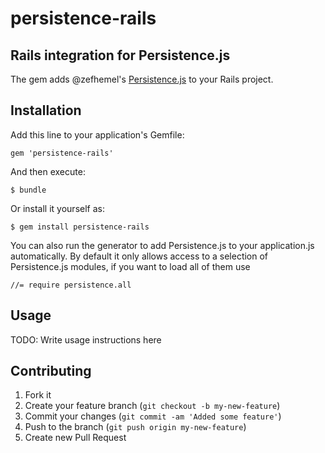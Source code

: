 # persistence-rails

## Rails integration for Persistence.js

The gem adds @zefhemel's [Persistence.js](http://persistencejs.org/) to your Rails project.

## Installation

Add this line to your application's Gemfile:

    gem 'persistence-rails'

And then execute:

    $ bundle

Or install it yourself as:

    $ gem install persistence-rails

You can also run the generator to add Persistence.js to your application.js automatically.
By default it only allows access to a selection of Persistence.js modules, if you want to load all of them use

    //= require persistence.all

## Usage

TODO: Write usage instructions here

## Contributing

1. Fork it
2. Create your feature branch (`git checkout -b my-new-feature`)
3. Commit your changes (`git commit -am 'Added some feature'`)
4. Push to the branch (`git push origin my-new-feature`)
5. Create new Pull Request
